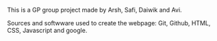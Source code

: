 This is a GP group project made by Arsh, Safi, Daiwik and Avi.



Sources and softwware used to create the webpage: Git, Github, HTML, CSS, Javascript and google.
